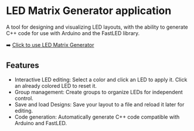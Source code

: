 # LED Matrix Generator application

A tool for designing and visualizing LED layouts, with the ability to generate C++ code for use with Arduino and the FastLED library.

➡️ [Click to use LED Matrix Generator](https://carellerichards.github.io/led-matrix-generator/)

## Features

- Interactive LED editing: Select a color and click an LED to apply it. Click an already colored LED to reset it.
- Group management: Create groups to organize LEDs for independent control.
- Save and load Designs: Save your layout to a file and reload it later for editing.
- Code generation: Automatically generate C++ code compatible with Arduino and FastLED.